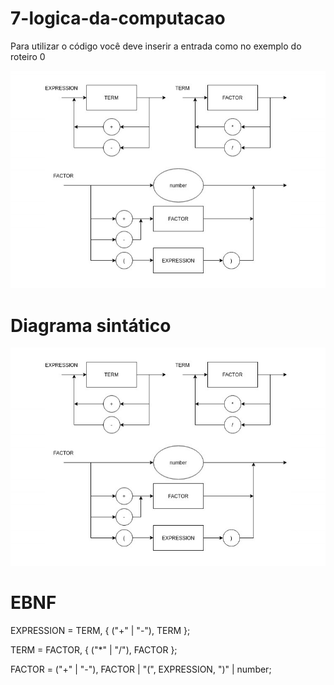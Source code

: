 # 7-logica-da-computacao

Para utilizar o código você deve inserir a entrada como no exemplo do roteiro 0

![image](src/img/DS.png)

# Diagrama sintático

![Diagrama_Sintatico](DS.png)

# EBNF
EXPRESSION = TERM, { ("+" | "-"), TERM };

TERM = FACTOR, { ("*" | "/"), FACTOR };

FACTOR = ("+" | "-"), FACTOR | "(", EXPRESSION, ")" | number;
